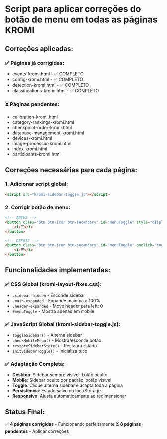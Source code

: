 # Script para aplicar correções do botão de menu em todas as páginas KROMI

## Correções aplicadas:

### ✅ Páginas já corrigidas:
- events-kromi.html - ✅ COMPLETO
- config-kromi.html - ✅ COMPLETO  
- detection-kromi.html - ✅ COMPLETO
- classifications-kromi.html - ✅ COMPLETO

### ⏳ Páginas pendentes:
- calibration-kromi.html
- category-rankings-kromi.html
- checkpoint-order-kromi.html
- database-management-kromi.html
- devices-kromi.html
- image-processor-kromi.html
- index-kromi.html
- participants-kromi.html

## Correções necessárias para cada página:

### 1. Adicionar script global:
```html
<script src="kromi-sidebar-toggle.js"></script>
```

### 2. Corrigir botão de menu:
```html
<!-- ANTES -->
<button class="btn btn-icon btn-secondary" id="menuToggle" style="display: none;">
    <i>☰</i>
</button>

<!-- DEPOIS -->
<button class="btn btn-icon btn-secondary" id="menuToggle" onclick="toggleSidebar()">
    <i>☰</i>
</button>
```

## Funcionalidades implementadas:

### ✅ CSS Global (kromi-layout-fixes.css):
- `.sidebar-hidden` - Esconde sidebar
- `.main-expanded` - Expande main para 100%
- `.header-expanded` - Move header para left: 0
- `#menuToggle` - Mostra apenas em mobile

### ✅ JavaScript Global (kromi-sidebar-toggle.js):
- `toggleSidebar()` - Alterna sidebar
- `checkMobileMenu()` - Mostra/esconde botão
- `restoreSidebarState()` - Restaura estado
- `initSidebarToggle()` - Inicializa tudo

### ✅ Adaptação Completa:
- **Desktop**: Sidebar sempre visível, botão oculto
- **Mobile**: Sidebar oculto por padrão, botão visível
- **Toggle**: Clique alterna sidebar e adapta toda a página
- **Persistência**: Estado salvo no localStorage
- **Responsivo**: Ajusta automaticamente ao redimensionar

## Status Final:
✅ **4 páginas corrigidas** - Funcionando perfeitamente
⏳ **8 páginas pendentes** - Aplicar correções
